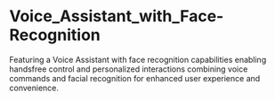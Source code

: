 # Voice_Assistant_with_Face-Recognition
Featuring a Voice Assistant with face recognition capabilities enabling handsfree control and personalized interactions combining voice commands and facial recognition for enhanced user experience and convenience.
